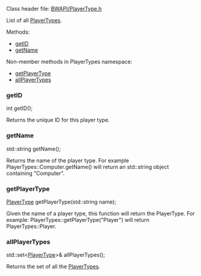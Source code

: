 Class header file: [BWAPI/PlayerType.h](http://code.google.com/p/bwapi/source/browse/trunk/bwapi/include/BWAPI/PlayerType.h#)

List of all [PlayerTypes](PlayerTypes.md).

Methods:

  * [getID](#getID.md)
  * [getName](#getName.md)

Non-member methods in PlayerTypes namespace:

  * [getPlayerType](#getPlayerType.md)
  * [allPlayerTypes](#allPlayerTypes.md)


### getID ###
int getID();

Returns the unique ID for this player type.

### getName ###
std::string getName();

Returns the name of the player type. For example PlayerTypes::Computer.getName() will return an std::string object containing "Computer".

### getPlayerType ###
[PlayerType](PlayerType.md) getPlayerType(std::string name);

Given the name of a player type, this function will return the PlayerType. For example: PlayerTypes::getPlayerType("Player") will return PlayerTypes::Player.

### allPlayerTypes ###
std::set<[PlayerType](PlayerType.md)>& allPlayerTypes();

Returns the set of all the [PlayerTypes](PlayerTypes.md).